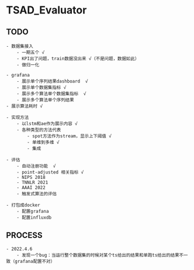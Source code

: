 # TSAD_Evaluator

## TODO

    - 数据集接入
        - 一期五个 √
        - KPI出了问题，train数据没出来 √（不是问题，数据如此）
        - 做归一化

    - grafana
        - 展示单个序列结果dashboard  √
        - 展示单个数据集指标 √
        - 展示多个算法单个数据集指标  √
        - 展示多个算法单个序列结果 
    - 展示算法耗时 √

    - 实现方法
        - 以lstm和ae作为展示内容 √
        - 各种类型的方法代表
            - spot方法作为stream，显示上下阈值 √
            - 单维到多维 √
            - 集成 

    - 评估
        - 自动注册功能  √
        - point-adjusted 相关指标 √
        - NIPS 2018
        - TNNLR 2021
        - AAAI 2022
        - 触发式算法的评估

    - 打包成docker
        - 配置grafana
        - 配置influxdb

## PROCESS

    - 2022.4.6
        - 发现一个bug：当运行整个数据集的时候对某个ts给出的结果和单跑ts给出的结果不一致（grafana配置不对）
